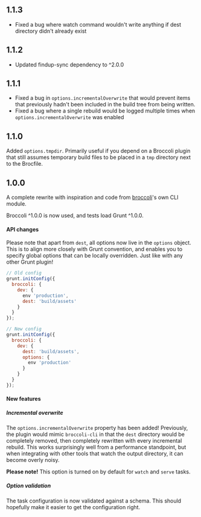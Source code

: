 ## 1.1.3
- Fixed a bug where watch command wouldn't write anything if dest directory didn't already exist

## 1.1.2
- Updated findup-sync dependency to ^2.0.0

## 1.1.1

- Fixed a bug in `options.incrementalOverwrite` that would prevent items that previously hadn't been included in the build tree from being written.
- Fixed a bug where a single rebuild would be logged multiple times when `options.incrementalOverwrite` was enabled

## 1.1.0

Added `options.tmpdir`. Primarily useful if you depend on a Broccoli plugin that still assumes temporary build files to be placed in a `tmp` directory next to the Brocfile.

## 1.0.0

A complete rewrite with inspiration and code from [broccoli](https://www.npmjs.com/package/broccoli)'s own CLI module.

Broccoli ^1.0.0 is now used, and tests load Grunt ^1.0.0.

#### API changes

Please note that apart from `dest`, all options now live in the `options` object. This is to align more closely with Grunt convention, and enables you to specify global options that can be locally overridden. Just like with any other Grunt plugin!

```js
// Old config
grunt.initConfig({
  broccoli: {
    dev: {
      env 'production',
      dest: 'build/assets'
    }
  }
});

// New config
grunt.initConfig({
  broccoli: {
    dev: {
      dest: 'build/assets',
      options: {
        env 'production'
      }
    }
  }
});
```

#### New features

##### Incremental overwrite

The `options.incrementalOverwrite` property has been added! Previously, the plugin would mimic `broccoli-cli` in that the `dest` directory would be completely removed, then completely rewritten with every incremental rebuild. This works surprisingly well from a performance standpoint, but when integrating with other tools that watch the output directory, it can become overly noisy.

**Please note!** This option is turned on by default for `watch` and `serve` tasks.

##### Option validation

The task configuration is now validated against a schema. This should hopefully make it easier to get the configuration right.
